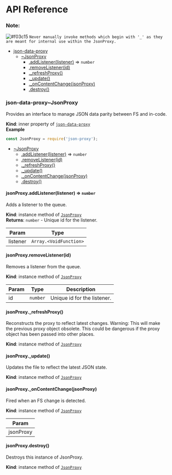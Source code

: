 # API Reference
### Note:
![#f03c15](https://via.placeholder.com/15/f03c15/000000?text=+) `Never manually invoke methods which begin with '_' as they are meant for internal use within the JsonProxy.`


* [json-data-proxy](#module_json-data-proxy)
    * [~JsonProxy](#module_json-data-proxy..JsonProxy)
        * [.addListener(listener)](#module_json-data-proxy..JsonProxy+addListener) ⇒ <code>number</code>
        * [.removeListener(id)](#module_json-data-proxy..JsonProxy+removeListener)
        * [._refreshProxy()](#module_json-data-proxy..JsonProxy+_refreshProxy)
        * [._update()](#module_json-data-proxy..JsonProxy+_update)
        * [._onContentChange(jsonProxy)](#module_json-data-proxy..JsonProxy+_onContentChange)
        * [.destroy()](#module_json-data-proxy..JsonProxy+destroy)

<a name="module_json-data-proxy..JsonProxy"></a>

### json-data-proxy~JsonProxy
Provides an interface to manage JSON data parity between FS and in-code.

**Kind**: inner property of [<code>json-data-proxy</code>](#module_json-data-proxy)  
**Example**  
```js
const JsonProxy = require('json-proxy');
```

* [~JsonProxy](#module_json-data-proxy..JsonProxy)
    * [.addListener(listener)](#module_json-data-proxy..JsonProxy+addListener) ⇒ <code>number</code>
    * [.removeListener(id)](#module_json-data-proxy..JsonProxy+removeListener)
    * [._refreshProxy()](#module_json-data-proxy..JsonProxy+_refreshProxy)
    * [._update()](#module_json-data-proxy..JsonProxy+_update)
    * [._onContentChange(jsonProxy)](#module_json-data-proxy..JsonProxy+_onContentChange)
    * [.destroy()](#module_json-data-proxy..JsonProxy+destroy)

<a name="module_json-data-proxy..JsonProxy+addListener"></a>

#### jsonProxy.addListener(listener) ⇒ <code>number</code>
Adds a listener to the queue.

**Kind**: instance method of [<code>JsonProxy</code>](#module_json-data-proxy..JsonProxy)  
**Returns**: <code>number</code> - Unique id for the listener.  

| Param | Type |
| --- | --- |
| listener | <code>Array.&lt;VoidFunction&gt;</code> | 

<a name="module_json-data-proxy..JsonProxy+removeListener"></a>

#### jsonProxy.removeListener(id)
Removes a listener from the queue.

**Kind**: instance method of [<code>JsonProxy</code>](#module_json-data-proxy..JsonProxy)  

| Param | Type | Description |
| --- | --- | --- |
| id | <code>number</code> | Unique id for the listener. |

<a name="module_json-data-proxy..JsonProxy+_refreshProxy"></a>

#### jsonProxy.\_refreshProxy()
Reconstructs the proxy to reflect latest changes.
Warning: This will make the previous proxy object obsolete. This could be dangerous if the proxy object has been passed into other places.

**Kind**: instance method of [<code>JsonProxy</code>](#module_json-data-proxy..JsonProxy)  
<a name="module_json-data-proxy..JsonProxy+_update"></a>

#### jsonProxy.\_update()
Updates the file to reflect the latest JSON state.

**Kind**: instance method of [<code>JsonProxy</code>](#module_json-data-proxy..JsonProxy)  
<a name="module_json-data-proxy..JsonProxy+_onContentChange"></a>

#### jsonProxy.\_onContentChange(jsonProxy)
Fired when an FS change is detected.

**Kind**: instance method of [<code>JsonProxy</code>](#module_json-data-proxy..JsonProxy)  

| Param |
| --- |
| jsonProxy | 

<a name="module_json-data-proxy..JsonProxy+destroy"></a>

#### jsonProxy.destroy()
Destroys this instance of JsonProxy.

**Kind**: instance method of [<code>JsonProxy</code>](#module_json-data-proxy..JsonProxy)  
